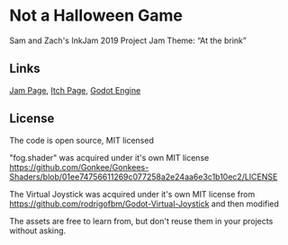Not a Halloween Game
==========================
Sam and Zach's InkJam 2019 Project
Jam Theme: “At the brink”

Links
-------
[Jam Page](https://itch.io/jam/inkjam-2019), [Itch Page](https://samsarette.itch.io/not-a-halloween-game), [Godot Engine](https://godotengine.org/download)


License
---------
The code is open source, MIT licensed

"fog.shader" was acquired under it's own MIT license https://github.com/Gonkee/Gonkees-Shaders/blob/01ee74756611269c077258a2e24aa6e3c1b10ec2/LICENSE

The Virtual Joystick was acquired under it's own MIT license from https://github.com/rodrigofbm/Godot-Virtual-Joystick and then modified

The assets are free to learn from, but don't reuse them in your projects without asking.
